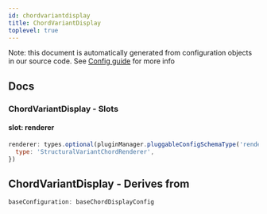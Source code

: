 ```yaml
---
id: chordvariantdisplay
title: ChordVariantDisplay
toplevel: true
---
```


Note: this document is automatically generated from configuration objects in our
source code. See [Config guide](/docs/config_guide) for more info

## Docs

### ChordVariantDisplay - Slots

#### slot: renderer

```js
renderer: types.optional(pluginManager.pluggableConfigSchemaType('renderer'), {
  type: 'StructuralVariantChordRenderer',
})
```

## ChordVariantDisplay - Derives from

```js
baseConfiguration: baseChordDisplayConfig
```
